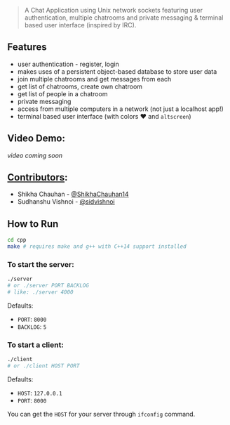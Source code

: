 > A Chat Application using Unix network sockets featuring user authentication, multiple chatrooms and private messaging & terminal based user interface (inspired by IRC).

## Features

- user authentication - register, login
- makes uses of a persistent object-based database to store user data
- join multiple chatrooms and get messages from each
- get list of chatrooms, create own chatroom
- get list of people in a chatroom
- private messaging
- access from multiple computers in a network (not just a localhost app!)
- terminal based user interface (with colors :heart: and `altscreen`)


## Video Demo:

*video coming soon*

## [Contributors](https://github.com/sidvishnoi/socket-chat/graphs/contributors):

- Shikha Chauhan - [@ShikhaChauhan14](https://github.com/ShikhaChauhan14)
- Sudhanshu Vishnoi - [@sidvishnoi](https://github.com/sidvishnoi)

## How to Run

``` bash
cd cpp
make # requires make and g++ with C++14 support installed
```

### To start the server:

``` bash
./server
# or ./server PORT BACKLOG
# like: ./server 4000
```

Defaults:
- `PORT`: `8000`
- `BACKLOG`: `5`

### To start a client:

``` bash
./client
# or ./client HOST PORT
```

Defaults:
- `HOST`: `127.0.0.1`
- `PORT`: `8000`


You can get the `HOST` for your server through `ifconfig` command.
